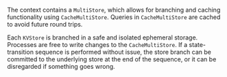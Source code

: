 The context contains a `MultiStore`, which allows for branching and caching functionality using `CacheMultiStore`. Queries in `CacheMultiStore` are cached to avoid future round trips.

Each `KVStore` is branched in a safe and isolated ephemeral storage. Processes are free to write changes to the `CacheMultiStore`. If a state-transition sequence is performed without issue, the store branch can be committed to the underlying store at the end of the sequence, or it can be disregarded if something goes wrong.